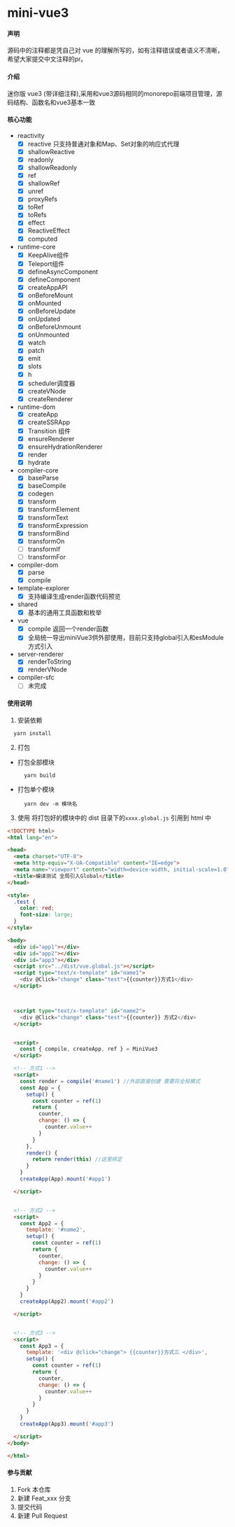 # mini-vue3

#### 声明

源码中的注释都是凭自己对 vue 的理解所写的，如有注释错误或者语义不清晰，希望大家提交中文注释的pr。

#### 介绍

迷你版 vue3 (带详细注释),采用和vue3源码相同的monorepo前端项目管理，源码结构、函数名和vue3基本一致

#### 核心功能
- reactivity
    - [x] reactive 只支持普通对象和Map、Set对象的响应式代理
    - [x] shallowReactive
    - [x] readonly
    - [x] shallowReadonly
    - [x] ref
    - [x] shallowRef
    - [x] unref
    - [x] proxyRefs
    - [x] toRef
    - [x] toRefs
    - [x] effect
    - [x] ReactiveEffect
    - [x] computed
- runtime-core
    - [x] KeepAlive组件
    - [x] Teleport组件
    - [x] defineAsyncComponent
    - [x] defineComponent
    - [x] createAppAPI
    - [x] onBeforeMount
    - [x] onMounted
    - [x] onBeforeUpdate
    - [x] onUpdated
    - [x] onBeforeUnmount
    - [x] onUnmounted
    - [x] watch
    - [x] patch
    - [x] emit
    - [x] slots
    - [x] h
    - [x] scheduler调度器
    - [x] createVNode
    - [x] createRenderer
- runtime-dom
    - [x] createApp
    - [x] createSSRApp
    - [x] Transition 组件
    - [x] ensureRenderer
    - [x] ensureHydrationRenderer
    - [x] render
    - [x] hydrate
 - compiler-core
    - [x] baseParse
    - [x] baseCompile
    - [x] codegen
    - [x] transform
    - [x] transformElement
    - [x] transformText
    - [x] transformExpression
    - [x] transformBind
    - [x] transformOn
    - [ ] transformIf
    - [ ] transformFor
- compiler-dom
    - [x] parse
    - [x] compile
- template-explorer
    - [x] 支持编译生成render函数代码预览
- shared
    - [x] 基本的通用工具函数和枚举
- vue 
    - [x] compile 返回一个render函数
    - [x] 全局统一导出miniVue3供外部使用，目前只支持global引入和esModule方式引入
- server-renderer
    - [x] renderToString
    - [x] renderVNode
- compiler-sfc
    - [ ] 未完成
#### 使用说明

1. 安装依赖

```
  yarn install
```

2. 打包

- 打包全部模块
  ```
    yarn build
  ```
- 打包单个模块
  ```
    yarn dev -m 模块名
  ```

3. 使用
   将打包好的模块中的 dist 目录下的`xxxx.global.js` 引用到 html 中

```html
<!DOCTYPE html>
<html lang="en">

<head>
  <meta charset="UTF-8">
  <meta http-equiv="X-UA-Compatible" content="IE=edge">
  <meta name="viewport" content="width=device-width, initial-scale=1.0">
  <title>编译测试 全局引入Global</title>
</head>

<style>
  .test {
    color: red;
    font-size: large;
  }
</style>

<body>
  <div id="app1"></div>
  <div id="app2"></div>
  <div id="app3"></div>
  <script src="../dist/vue.global.js"></script>
  <script type="text/x-template" id="name1">
    <div @Click="change" class="test">{{counter}}方式1</div>
  </script>



  <script type="text/x-template" id="name2">
    <div @Click="change" class="test">{{counter}} 方式2</div>
  </script>


  <script>
    const { compile, createApp, ref } = MiniVue3
  </script>

  <!-- 方式1 -->
  <script>
    const render = compile('#name1') //外部直接创建 需要将全局模式
    const App = {
      setup() {
        const counter = ref(1)
        return {
          counter,
          change: () => {
            counter.value++
          }
        }
      },
      render() {
        return render(this) //这里绑定
      }
    }
    createApp(App).mount('#app1')

  </script>


  <!-- 方式2 -->
  <script>
    const App2 = {
      template: '#name2',
      setup() {
        const counter = ref(1)
        return {
          counter,
          change: () => {
            counter.value++
          }
        }
      }
    }
    createApp(App2).mount('#app2')

  </script>


  <!-- 方式3 -->
  <script>
    const App3 = {
      template: '<div @click="change"> {{counter}}方式三 </div>',
      setup() {
        const counter = ref(1)
        return {
          counter,
          change: () => {
            counter.value++
          }
        }
      }
    }
    createApp(App3).mount('#app3')

  </script>
</body>

</html>
```

#### 参与贡献

1.  Fork 本仓库
2.  新建 Feat_xxx 分支
3.  提交代码
4.  新建 Pull Request
